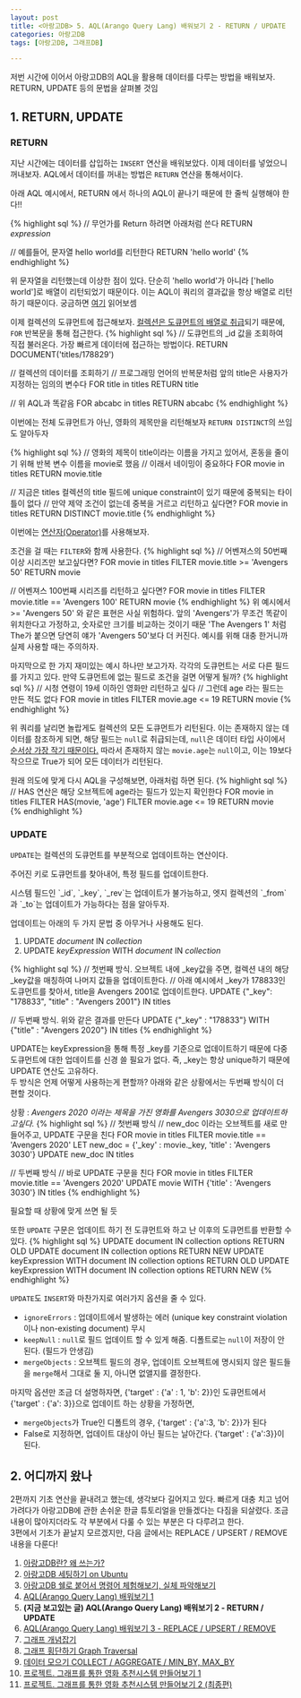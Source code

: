 ```yaml
---
layout: post
title: <아랑고DB> 5. AQL(Arango Query Lang) 배워보기 2 - RETURN / UPDATE
categories: 아랑고DB
tags: [아랑고DB, 그래프DB]

---
```

  
<div class="message">
저번 시간에 이어서 아랑고DB의 AQL을 활용해 데이터를 다루는 방법을 배워보자. RETURN, UPDATE 등의 문법을 살펴볼 것임
</div>

## 1. RETURN, UPDATE
### RETURN 
지난 시간에는 데이터를 삽입하는 `INSERT` 연산을 배워보았다. 이제 데이터를 넣었으니 꺼내보자.
AQL에서 데이터를 꺼내는 방법은 `RETURN` 연산을 통해서이다. 

<div class="exclamation">
아래 AQL 예시에서, RETURN 에서 하나의 AQL이 끝나기 때문에 한 줄씩 실행해야 한다!!
</div>
  
{% highlight sql %}
// 무언가를 Return 하려면 아래처럼 쓴다
RETURN _expression_

// 예를들어, 문자열 hello world를 리턴한다
RETURN 'hello world'
{% endhighlight %}

위 문자열을 리턴했는데 이상한 점이 있다. 단순히 'hello world'가 아니라 ['hello world']로 배열이 리턴되었기 때문이다.
이는 AQL이 쿼리의 결과값을 항상 배열로 리턴하기 때문이다. 궁금하면 [여기](https://www.arangodb.com/docs/stable/aql/fundamentals-query-results.html) 읽어보셈
  
이제 컬렉션의 도큐먼트에 접근해보자. [컬렉션은 도큐먼트의 배열로 취급](https://www.arangodb.com/docs/stable/aql/fundamentals-document-data.html)되기 때문에, `FOR` 반복문을 통해 접근한다.
{% highlight sql %}
// 도큐먼트의 _id 값을 조회하여 직접 불러온다. 가장 빠르게 데이터에 접근하는 방법이다.
RETURN DOCUMENT('titles/178829')

// 컬렉션의 데이터를 조회하기
// 프로그래밍 언어의 반복문처럼 앞의 title은 사용자가 지정하는 임의의 변수다
FOR title in titles
    RETURN title

// 위 AQL과 똑같음
FOR abcabc in titles
    RETURN abcabc
{% endhighlight %}

이번에는 전체 도큐먼트가 아닌, 영화의 제목만을 리턴해보자
`RETURN DISTINCT`의 쓰임도 알아두자
  
{% highlight sql %}
// 영화의 제목이 title이라는 이름을 가지고 있어서, 혼동을 줄이기 위해 반복 변수 이름을 movie로 했음
// 이래서 네이밍이 중요하다
FOR movie in titles
    RETURN movie.title
  
// 지금은 titles 컬렉션의 title 필드에 unique constraint이 있기 때문에 중복되는 타이틀이 없다
// 만약 제약 조건이 없는데 중복을 거르고 리턴하고 싶다면?
FOR movie in titles
    RETURN DISTINCT movie.title
{% endhighlight %}

이번에는 [연산자(Operator)](https://www.arangodb.com/docs/stable/aql/operators.html)를 사용해보자.
  
조건을 걸 때는 `FILTER`와 함께 사용한다.
{% highlight sql %}
// 어벤져스의 50번째 이상 시리즈만 보고싶다면?
FOR movie in titles
    FILTER movie.title >= 'Avengers 50'
    RETURN movie
 
// 어벤져스 100번째 시리즈를 리턴하고 싶다면?
FOR movie in titles
    FILTER movie.title == 'Avengers 100'
    RETURN movie
{% endhighlight %}
위 예시에서 >= 'Avengers 50' 와 같은 표현은 사실 위험하다. 앞의 'Avengers'가 무조건 똑같이 위치한다고 가정하고, 숫자로만 크기를 비교하는 것이기 때문
'The Avengers 1' 처럼 The가 붙으면 당연히 얘가 'Avengers 50'보다 더 커진다. 예시를 위해 대충 한거니까 실제 사용할 때는 주의하자.
  
마지막으로 한 가지 재미있는 예시 하나만 보고가자. 각각의 도큐먼트는 서로 다른 필드를 가지고 있다. 만약 도큐먼트에 없는 필드로 조건을 걸면 어떻게 될까?
{% highlight sql %}
// 시청 연령이 19세 이하인 영화만 리턴하고 싶다
// 그런데 age 라는 필드는 만든 적도 없다
FOR movie in titles
    FILTER movie.age <= 19
    RETURN movie
{% endhighlight %}

위 쿼리를 날리면 놀랍게도 컬렉션의 모든 도큐먼트가 리턴된다. 이는 존재하지 않는 데이터를 참조하게 되면, 해당 필드는 `null`로 취급되는데, `null`은 데이터 타입 사이에서 [순서상 가장 작기 때문이다.](https://www.arangodb.com/docs/stable/aql/fundamentals-type-value-order.html)
따라서 존재하지 않는 `movie.age`는 `null`이고, 이는 19보다 작으므로 True가 되어 모든 데이터가 리턴된다. 

원래 의도에 맞게 다시 AQL을 구성해보면, 아래처럼 하면 된다.
{% highlight sql %}
// HAS 연산은 해당 오브젝트에 age라는 필드가 있는지 확인한다
FOR movie in titles
    FILTER HAS(movie, 'age')
    FILTER movie.age <= 19
    RETURN movie    
{% endhighlight %}

### UPDATE 
`UPDATE`는 컬렉션의 도큐먼트를 부분적으로 업데이트하는 연산이다. 
  
주어진 키로 도큐먼트를 찾아내어, 특정 필드를 업데이트한다.
  
<div class="tip">  
시스템 필드인 `_id`, `_key`, `_rev`는 업데이트가 불가능하고, 엣지 컬렉션의 `_from`과 `_to`는 업데이트가 가능하다는 점을 알아두자.
</div>
  
업데이트는 아래의 두 가지 문법 중 아무거나 사용해도 된다.
1. UPDATE _document_ IN _collection_
2. UPDATE _keyExpression_ WITH _document_ IN _collection_

{% highlight sql %}
// 첫번째 방식. 오브젝트 내에 _key값을 주면, 컬렉션 내의 해당 _key값을 매칭하여 나머지 값들을 업데이트한다.
// 아래 예시에서 _key가 178833인 도큐먼트를 찾아서, title을 Avengers 2001로 업데이트한다.
UPDATE {"_key": "178833", "title" : "Avengers 2001"} IN titles

// 두번째 방식. 위와 같은 결과를 만든다
UPDATE {"_key" : "178833"} WITH {"title" : "Avengers 2020"} IN titles
{% endhighlight %}
<div class="important">
UPDATE는 keyExpression을 통해 특정 _key를 기준으로 업데이트하기 때문에 다중 도큐먼트에 대한 업데이트를 신경 쓸 필요가 없다.
즉, _key는 항상 unique하기 때문에 UPDATE 연산도 고유하다.
</div>
두 방식은 언제 어떻게 사용하는게 편할까? 아래와 같은 상황에서는 두번째 방식이 더 편할 것이다.

상황 : _Avengers 2020 이라는 제목을 가진 영화를 Avengers 3030으로 업데이트하고싶다._
{% highlight sql %}
// 첫번째 방식
// new_doc 이라는 오브젝트를 새로 만들어주고, UPDATE 구문을 친다
FOR movie in titles
    FILTER movie.title == 'Avengers 2020'
    LET new_doc = {'_key' : movie._key, 'title' : 'Avengers 3030'}
    UPDATE new_doc IN titles
  
// 두번째 방식
// 바로 UPDATE 구문을 친다
FOR movie in titles
    FILTER movie.title == 'Avengers 2020'
    UPDATE movie WITH {'title' : 'Avengers 3030'} IN titles
{% endhighlight %}

필요할 때 상황에 맞게 쓰면 될 듯

  또한 `UPDATE` 구문은 업데이트 하기 전 도큐먼트와 하고 난 이후의 도큐먼트를 반환할 수 있다. 
{% highlight sql %}
UPDATE document IN collection options RETURN OLD
UPDATE document IN collection options RETURN NEW
UPDATE keyExpression WITH document IN collection options RETURN OLD
UPDATE keyExpression WITH document IN collection options RETURN NEW
{% endhighlight %}
  
`UPDATE`도 `INSERT`와 마찬가지로 여러가지 옵션을 줄 수 있다. 
- `ignoreErrors` : 업데이트에서 발생하는 에러 (unique key constraint violation이나 non-existing document) 무시
- `keepNull` : `null`로 필드 업데이트 할 수 있게 해줌. 디폴트로는 `null`이 저장이 안 된다. (필드가 안생김)
- `mergeObjects` : 오브젝트 필드의 경우, 업데이트 오브젝트에 명시되지 않은 필드들을 `merge`해서 그대로 둘 지, 아니면 없앨지를 결정한다.
 
마지막 옵션만 조금 더 설명하자면, {'target' : {'a' : 1, 'b': 2}}인 도큐먼트에서 {'target' : {'a': 3}}으로 업데이트 하는 상황을 가정하면,
- `mergeObjects`가 True인 디폴트의 경우, {'target' : {'a':3, 'b': 2}}가 된다
- False로 지정하면, 업데이트 대상이 아닌 필드는 날아간다. {'target' : {'a':3}}이 된다.
  
  
## 2. 어디까지 왔나
2편까지 기초 연산을 끝내려고 했는데, 생각보다 길어지고 있다. 빠르게 대충 치고 넘어가려다가 아랑고DB에 관한 손쉬운 한글 튜토리얼을 만들겠다는 다짐을 되살렸다. 조금 내용이 많아지더라도 각 부분에서 다룰 수 있는 부분은 다 다루려고 한다.  
3편에서 기초가 끝날지 모르겠지만, 다음 글에서는 REPLACE / UPSERT / REMOVE 내용을 다룬다!

  
1. [아랑고DB란? 왜 쓰는가?](https://ud803.github.io/%EC%95%84%EB%9E%91%EA%B3%A0db/2021/10/31/ArangoDB-1-%EC%95%84%EB%9E%91%EA%B3%A0DB-%EC%95%8C%EC%95%84%EB%B3%B4%EA%B8%B0/)
2. [아랑고DB 세팅하기 on Ubuntu](https://ud803.github.io/%EC%95%84%EB%9E%91%EA%B3%A0db/2021/11/02/ArangoDB-2-%EC%95%84%EB%9E%91%EA%B3%A0DB-%EC%84%B8%ED%8C%85%ED%95%98%EA%B8%B0-on-Ubuntu/)
3. [아랑고DB 쉘로 붙어서 명령어 체험해보기, 실체 파악해보기](https://ud803.github.io/%EC%95%84%EB%9E%91%EA%B3%A0db/2021/11/06/ArangoDB-3-%EC%95%84%EB%9E%91%EA%B3%A0DB-%EC%89%98-%EC%82%AC%EC%9A%A9%ED%95%B4%EB%B3%B4%EA%B8%B0/)
4. [AQL(Arango Query Lang) 배워보기 1](https://ud803.github.io/%EC%95%84%EB%9E%91%EA%B3%A0db/2021/11/07/ArangoDB-4-AQL-%EB%B0%B0%EC%9B%8C%EB%B3%B4%EA%B8%B0-1/)
5. **(지금 보고있는 글) AQL(Arango Query Lang) 배워보기 2 - RETURN / UPDATE**
6. [AQL(Arango Query Lang) 배워보기 3 - REPLACE / UPSERT / REMOVE](https://ud803.github.io/%EC%95%84%EB%9E%91%EA%B3%A0db/2021/11/14/ArangoDB-6-AQL-%EB%B0%B0%EC%9B%8C%EB%B3%B4%EA%B8%B0-3/)
7. [그래프 개념잡기](https://ud803.github.io/%EC%95%84%EB%9E%91%EA%B3%A0db/2021/11/23/ArangoDB-7-%EA%B7%B8%EB%9E%98%ED%94%84-%EA%B0%9C%EB%85%90-%EC%9E%A1%EA%B8%B0/)
8. [그래프 횡단하기 Graph Traversal](https://ud803.github.io/%EC%95%84%EB%9E%91%EA%B3%A0db/2021/12/05/ArangoDB-8-%EA%B7%B8%EB%9E%98%ED%94%84-%ED%9A%A1%EB%8B%A8%ED%95%98%EA%B8%B0-Graph-Traversal/)
9. [데이터 모으기 COLLECT / AGGREGATE / MIN_BY, MAX_BY](https://ud803.github.io/%EC%95%84%EB%9E%91%EA%B3%A0db/2021/12/11/ArangoDB-9-%EB%8D%B0%EC%9D%B4%ED%84%B0-%EB%AA%A8%EC%9C%BC%EA%B8%B0-COLLECT-AGGREGATE-MIN_BY-MAX_BY/)
10. [프로젝트. 그래프를 통한 영화 추천시스템 만들어보기 1](https://ud803.github.io/%EC%95%84%EB%9E%91%EA%B3%A0db/2022/01/16/ArangoDB-%ED%94%84%EB%A1%9C%EC%A0%9D%ED%8A%B8-1.-%EA%B7%B8%EB%9E%98%ED%94%84%EB%A5%BC-%ED%86%B5%ED%95%9C-%EC%98%81%ED%99%94-%EC%B6%94%EC%B2%9C%EC%8B%9C%EC%8A%A4%ED%85%9C-%EB%A7%8C%EB%93%A4%EC%96%B4%EB%B3%B4%EA%B8%B0/)
11. [프로젝트. 그래프를 통한 영화 추천시스템 만들어보기 2 (최종편)](https://ud803.github.io/%EC%95%84%EB%9E%91%EA%B3%A0db/2022/04/05/ArangoDB-%ED%94%84%EB%A1%9C%EC%A0%9D%ED%8A%B8.-%EA%B7%B8%EB%9E%98%ED%94%84%EB%A5%BC-%ED%86%B5%ED%95%9C-%EC%98%81%ED%99%94-%EC%B6%94%EC%B2%9C%EC%8B%9C%EC%8A%A4%ED%85%9C-%EB%A7%8C%EB%93%A4%EC%96%B4%EB%B3%B4%EA%B8%B0-2-(%EC%B5%9C%EC%A2%85%ED%8E%B8)/)
